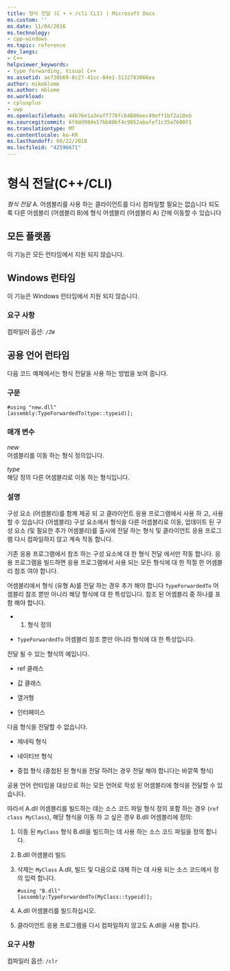 ```yaml
---
title: 형식 전달 (C + + /cli CLI) | Microsoft Docs
ms.custom: ''
ms.date: 11/04/2016
ms.technology:
- cpp-windows
ms.topic: reference
dev_langs:
- C++
helpviewer_keywords:
- type forwarding, Visual C++
ms.assetid: ae730b69-0c27-41cc-84e1-3132783866ea
author: mikeblome
ms.author: mblome
ms.workload:
- cplusplus
- uwp
ms.openlocfilehash: 44b76e1a3eaff778fc64806eec49eff1bf2a10eb
ms.sourcegitcommit: 6f8dd98de57bb80bf4c9852abafef1c35a7600f1
ms.translationtype: MT
ms.contentlocale: ko-KR
ms.lasthandoff: 08/22/2018
ms.locfileid: "42596671"
---
```

# <a name="type-forwarding-ccli"></a>형식 전달(C++/CLI)

*형식 전달* A. 어셈블리를 사용 하는 클라이언트를 다시 컴파일할 필요는 없습니다 되도록 다른 어셈블리 (어셈블리 B)에 형식 어셈블리 (어셈블리 A) 간에 이동할 수 있습니다

## <a name="all-platforms"></a>모든 플랫폼

이 기능은 모든 런타임에서 지원 되지 않습니다.

## <a name="windows-runtime"></a>Windows 런타임

이 기능은 Windows 런타임에서 지원 되지 않습니다.

### <a name="requirements"></a>요구 사항

컴파일러 옵션: `/ZW`

## <a name="common-language-runtime"></a>공용 언어 런타임

다음 코드 예제에서는 형식 전달을 사용 하는 방법을 보여 줍니다.

### <a name="syntax"></a>구문

```
#using "new.dll"
[assembly:TypeForwardedTo(type::typeid)];
```

### <a name="parameters"></a>매개 변수

*new*  
어셈블리를 이동 하는 형식 정의입니다.

*type*  
해당 정의 다른 어셈블리로 이동 하는 형식입니다.

### <a name="remarks"></a>설명

구성 요소 (어셈블리)를 함께 제공 되 고 클라이언트 응용 프로그램에서 사용 하 고, 사용할 수 있습니다 (어셈블리) 구성 요소에서 형식을 다른 어셈블리로 이동, 업데이트 된 구성 요소 (및 필요한 추가 어셈블리)를 출시에 전달 하는 형식 및 클라이언트 응용 프로그램 다시 컴파일하지 않고 계속 작동 합니다.

기존 응용 프로그램에서 참조 하는 구성 요소에 대 한 형식 전달 에서만 작동 합니다. 응용 프로그램을 빌드하면 응용 프로그램에서 사용 되는 모든 형식에 대 한 적절 한 어셈블리 참조 여야 합니다.

어셈블리에서 형식 (유형 A)를 전달 하는 경우 추가 해야 합니다 `TypeForwardedTo` 어셈블리 참조 뿐만 아니라 해당 형식에 대 한 특성입니다. 참조 된 어셈블리 중 하나를 포함 해야 합니다.

- 1. 형식 정의

- `TypeForwardedTo` 어셈블리 참조 뿐만 아니라 형식에 대 한 특성입니다.

전달 될 수 있는 형식의 예입니다.

- ref 클래스

- 값 클래스

- 열거형

- 인터페이스

다음 형식을 전달할 수 없습니다.

- 제네릭 형식

- 네이티브 형식

- 중첩 형식 (중첩된 된 형식을 전달 하려는 경우 전달 해야 합니다는 바깥쪽 형식)

공용 언어 런타임을 대상으로 하는 모든 언어로 작성 된 어셈블리에 형식을 전달할 수 있습니다.

따라서 A.dll 어셈블리를 빌드하는 데는 소스 코드 파일 형식 정의 포함 하는 경우 (`ref class MyClass`), 해당 형식을 이동 하 고 싶은 경우 B.dll 어셈블리에 정의:

1. 이동 된 `MyClass` 형식 B.dll을 빌드하는 데 사용 하는 소스 코드 파일을 정의 합니다.

2. B.dll 어셈블리 빌드

3. 삭제는 `MyClass` A.dll, 빌드 및 다음으로 대체 하는 데 사용 되는 소스 코드에서 정의 입력 합니다.

    ```
    #using "B.dll"
    [assembly:TypeForwardedTo(MyClass::typeid)];
    ```

4. A.dll 어셈블리를 빌드하십시오.

5. 클라이언트 응용 프로그램을 다시 컴파일하지 않고도 A.dll을 사용 합니다.

### <a name="requirements"></a>요구 사항

컴파일러 옵션: `/clr`